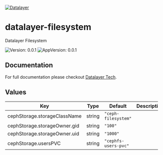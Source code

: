 [![Datalayer](https://assets.datalayer.tech/datalayer-25.svg)](https://datalayer.io)

# datalayer-filesystem

Datalayer Filesystem

![Version: 0.0.1](https://img.shields.io/badge/Version-0.0.1-informational?style=flat-square) ![AppVersion: 0.0.1](https://img.shields.io/badge/AppVersion-0.0.1-informational?style=flat-square)

## Documentation

For full documentation please checkout [Datalayer Tech](https://datalayer.tech/docs/build).

## Values

| Key | Type | Default | Description |
|-----|------|---------|-------------|
| cephStorage.storageClassName | string | `"ceph-filesystem"` |  |
| cephStorage.storageOwner.gid | string | `"100"` |  |
| cephStorage.storageOwner.uid | string | `"1000"` |  |
| cephStorage.usersPVC | string | `"cephfs-users-pvc"` |  |

